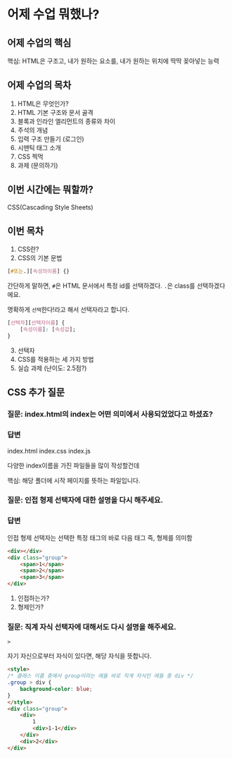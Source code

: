 # 어제 수업 뭐했나?

## 어제 수업의 핵심

핵심: HTML은 구조고, 내가 원하는 요소를, 내가 원하는 위치에 딱딱 꽂아넣는 능력

## 어제 수업의 목차

1. HTML은 무엇인가?
2. HTML 기본 구조와 문서 골격
3. 블록과 인라인 엘리먼트의 종류와 차이
4. 주석의 개념
5. 입력 구조 만들기 (로그인)
6. 시맨틱 태그 소개
7. CSS 찍먹
8. 과제 (문의하기)

## 이번 시간에는 뭐할까?

CSS(Cascading Style Sheets)

## 이번 목차

1. CSS란?
2. CSS의 기본 문법

```css
[#또는.][속성의이름] {}
```

간단하게 말하면, `#`은 HTML 문서에서 특정 id를 선택하겠다.
`.`은 class를 선택하겠다에요.

명확하게 `선택`한다!라고 해서 선택자라고 합니다.

```css
[선택자][선택자이름] {
    [속성이름]: [속성값];
}
```

3. 선택자
4. CSS를 적용하는 세 가지 방법
5. 실습 과제 (난이도: 2.5점?)


## CSS 추가 질문

### 질문: index.html의 index는 어떤 의미에서 사용되었었다고 하셨죠?

### 답변

index.html
index.css
index.js

다양한 index이름을 가진 파일들을 많이 작성할건데

핵심: 해당 폴더에 시작 페이지를 뜻하는 파일입니다.

### 질문: 인접 형제 선택자에 대한 설명을 다시 해주세요.

### 답변

인접 형제 선택자는 선택한 특정 태그의 바로 다음 태그 즉, 형제를 의미함

```html
<div></div>
<div class="group">
    <span>1</span>
    <span>2</span>
    <span>3</span>
</div>
```

1. 인접하는가?
2. 형제인가?

### 질문: 직계 자식 선택자에 대해서도 다시 설명을 해주세요.

`>`

자기 자신으로부터 자식이 있다면, 해당 자식을 뜻합니다.

```html
<style>
/* 클래스 이름 중에서 group이라는 애들 바로 직계 자식인 애들 중 div */
.group > div {
    background-color: blue;
}
</style>
<div class="group">
    <div>
        1
        <div>1-1</div>
    </div>
    <div>2</div>
</div>
```